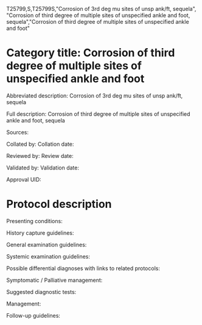 T25799,S,T25799S,"Corrosion of 3rd deg mu sites of unsp ank/ft, sequela", "Corrosion of third degree of multiple sites of unspecified ankle and foot, sequela","Corrosion of third degree of multiple sites of unspecified ankle and foot"
# Category title: Corrosion of third degree of multiple sites of unspecified ankle and foot

Abbreviated description: Corrosion of 3rd deg mu sites of unsp ank/ft, sequela

Full description: Corrosion of third degree of multiple sites of unspecified ankle and foot, sequela

Sources:

Collated by:
Collation date:

Reviewed by:
Review date:

Validated by:
Validation date:

Approval UID:

# Protocol description

Presenting conditions:

History capture guidelines:

General examination guidelines:

Systemic examination guidelines:

Possible differential diagnoses with links to related protocols:

Symptomatic / Palliative management:

Suggested diagnostic tests:

Management:

Follow-up guidelines:
